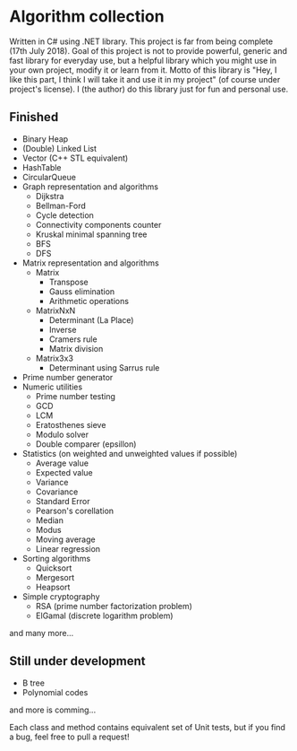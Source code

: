 # Algorithm collection

Written in C# using .NET library. This project is far from being complete (17th July 2018). 
Goal of this project is not to provide powerful, generic and fast library for everyday use, but a helpful library which you
might use in your own project, modify it or learn from it.
Motto of this library is "Hey, I like this part, I think I will take it and use it in my project" (of course under project's license).
I (the author) do this library just for fun and personal use.

## Finished

* Binary Heap
* (Double) Linked List
* Vector (C++ STL equivalent)
* HashTable
* CircularQueue
* Graph representation and algorithms
	* Dijkstra
	* Bellman-Ford
	* Cycle detection
	* Connectivity components counter
	* Kruskal minimal spanning tree
	* BFS
	* DFS
* Matrix representation and algorithms
	* Matrix
		* Transpose
		* Gauss elimination
		* Arithmetic operations
	* MatrixNxN
		* Determinant (La Place)
		* Inverse
		* Cramers rule
		* Matrix division
	* Matrix3x3
		* Determinant using Sarrus rule
* Prime number generator
* Numeric utilities
	* Prime number testing
	* GCD
	* LCM
	* Eratosthenes sieve
	* Modulo solver
	* Double comparer (epsillon)
* Statistics (on weighted and unweighted values if possible)
	* Average value
	* Expected value
	* Variance
	* Covariance
	* Standard Error
	* Pearson's corellation
	* Median
	* Modus
	* Moving average
	* Linear regression
* Sorting algorithms
	* Quicksort
	* Mergesort
	* Heapsort
* Simple cryptography
	* RSA (prime number factorization problem)
	* ElGamal (discrete logarithm problem)

and many more...

## Still under development

* B tree
* Polynomial codes

and more is comming...

Each class and method contains equivalent set of Unit tests, but if you find a bug, feel free to pull a request!
